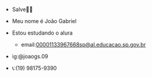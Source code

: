 - Salve🤟🏻
  
- Meu nome é João Gabriel
  
- Estou estudando o alura
  
  - email:00001133967668sp@al.educacao.sp.gov.br

- ig:@joaogs.09
  
- 📞:(19) 98175-9390
